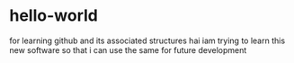 # hello-world
for learning github and its associated structures
hai iam trying to learn this new software so that i can use the same for future development
